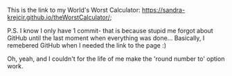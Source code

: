 This is the link to my World's Worst Calculator: https://sandra-krejcir.github.io/theWorstCalculator/;

P.S. I know I only have 1 commit- that is because stupid me forgot about GitHub until the last moment when everything was done... Basically, I remebered GitHub when I needed the link to the page :)

Oh, yeah, and I couldn't for the life of me make the 'round number to' option work.
